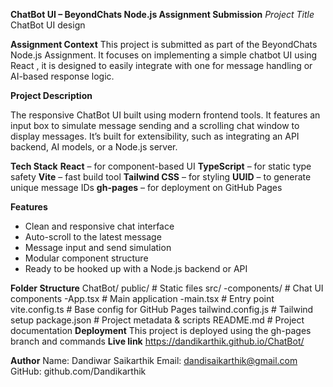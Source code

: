  __ChatBot UI – BeyondChats Node.js Assignment Submission__
 _Project Title_
ChatBot UI design  

__Assignment Context__
This project is submitted as part of the BeyondChats Node.js Assignment. It focuses on implementing a simple chatbot UI using React , it is designed to easily integrate with one for message handling or AI-based response logic.

 __Project Description__

The responsive ChatBot UI built using modern frontend tools. It features an input box to simulate message sending and a scrolling chat window to display messages. It’s built for extensibility, such as integrating an API backend, AI models, or a Node.js server.

__Tech Stack__
 **React** – for component-based UI
 **TypeScript** – for static type safety
 **Vite** – fast build tool
 **Tailwind CSS** – for styling
 **UUID** – to generate unique message IDs
 **gh-pages** – for deployment on GitHub Pages

 __Features__

- Clean and responsive chat interface
- Auto-scroll to the latest message
- Message input and send simulation
- Modular component structure
- Ready to be hooked up with a Node.js backend or API

__Folder Structure__
ChatBot/
public/ # Static files
src/
-components/ # Chat UI components
-App.tsx # Main application
-main.tsx # Entry point
vite.config.ts # Base config for GitHub Pages
tailwind.config.js # Tailwind setup
package.json # Project metadata & scripts
README.md # Project documentation
__Deployment__
This project is deployed using the gh-pages branch and  commands
__Live link__
https://dandikarthik.github.io/ChatBot/

 __Author__
Name: Dandiwar Saikarthik
Email: dandisaikarthik@gmail.com
GitHub: github.com/Dandikarthik





